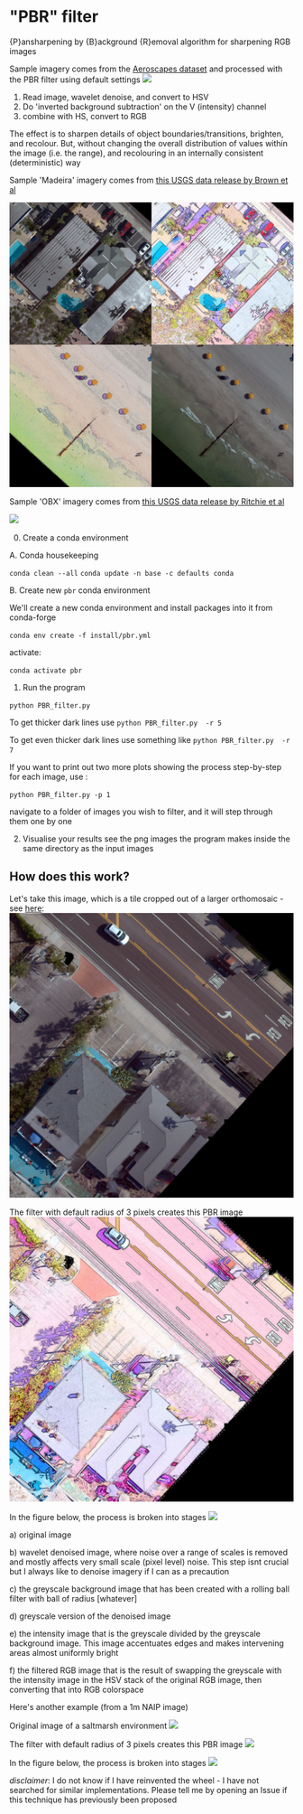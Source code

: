 # "PBR" filter
{P}ansharpening by {B}ackground {R}emoval algorithm for sharpening RGB images

Sample imagery comes from the [Aeroscapes dataset](https://github.com/ishann/aeroscapes) and processed with the PBR filter using default settings
![](https://github.com/dbuscombe-usgs/PBR_filter/releases/download/0.0.0/short_small.gif)

1. Read image, wavelet denoise, and convert to HSV
2. Do 'inverted background subtraction' on the V (intensity) channel
3. combine with HS, convert to RGB

The effect is to sharpen details of object boundaries/transitions, brighten, and recolour. But, without changing the overall distribution of values within the image (i.e. the range), and recolouring in an internally consistent (deterministic) way

Sample 'Madeira' imagery comes from [this USGS data release by Brown et al](https://coastal.er.usgs.gov/data-release/doi-P9L474WC/)

![](PBR.jpg)

Sample 'OBX' imagery comes from [this USGS data release by Ritchie et al](https://www.sciencebase.gov/catalog/item/6037cca0d34eb12031175133)

![](PBR2.jpg)

0. Create a conda environment

A. Conda housekeeping

`conda clean --all`
`conda update -n base -c defaults conda`

B. Create new `pbr` conda environment

We'll create a new conda environment and install packages into it from conda-forge

`conda env create -f install/pbr.yml`

activate:

`conda activate pbr`

1. Run the program

`python PBR_filter.py`

To get thicker dark lines use
`python PBR_filter.py  -r 5`

To get even thicker dark lines use something like
`python PBR_filter.py  -r 7`

If you want to print out two more plots showing the process step-by-step for each image, use :

`python PBR_filter.py -p 1`

navigate to a folder of images you wish to filter, and it will step through them one by one

2. Visualise your results
see the png images the program makes inside the same directory as the input images

## How does this work?


Let's take this image, which is a tile cropped out of a larger orthomosaic - see [here](https://coastal.er.usgs.gov/data-release/doi-P9L474WC/):
![](example/20180619_MadeiraBeachFL_ortho_5cm_10_12.jpg)

The filter with default radius of 3 pixels creates this PBR image
![](example/20180619_MadeiraBeachFL_ortho_5cm_10_12_filt.png)

In the figure below, the process is broken into stages
![](example/20180619_MadeiraBeachFL_ortho_5cm_10_12_filt_fig_breakdown.png)

a) original image

b) wavelet denoised image, where noise over a range of scales is removed and mostly affects very small scale (pixel level) noise. This step isnt crucial but I always like to denoise imagery if I can as a precaution

c) the greyscale background image that has been created with a rolling ball filter with ball of radius [whatever]

d) greyscale version of the denoised image

e) the intensity image that is the greyscale divided by the greyscale background image. This image accentuates edges and makes intervening areas almost uniformly bright  

f) the filtered RGB image that is the result of swapping the greyscale with the intensity image in the HSV stack of the original RGB image, then converting that into RGB colorspace


Here's another example (from a 1m NAIP image)

Original image of a saltmarsh environment
![](example/chunk16_m_3307955_sw_17_1_20150528_multiband_romaine_site121.jpg)

The filter with default radius of 3 pixels creates this PBR image
![](example/chunk16_m_3307955_sw_17_1_20150528_multiband_romaine_site121_filt.png)

In the figure below, the process is broken into stages
![](example/chunk16_m_3307955_sw_17_1_20150528_multiband_romaine_site121_filt_fig_breakdown.png)



*disclaimer*: I do not know if I have reinvented the wheel - I have not searched for similar implementations. Please tell me by opening an Issue if this technique has previously been proposed
